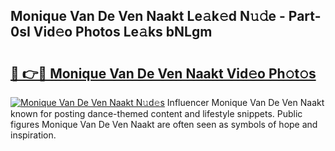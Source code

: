 ## Monique Van De Ven Naakt Le𝚊k𝚎d N𝚞𝚍e - Part-0sI Vid𝚎o Photos Le𝚊ks bNLgm

# <h2><a href="http://fb5j63.evod.top/?m=Monique+Van+De+Ven+Naakt">🔗 👉🔴 Monique Van De Ven Naakt Vid𝚎o Ph𝚘t𝚘s</a></h2>

[![Monique Van De Ven Naakt N𝚞d𝚎s](https://i.imgur.com/8V9OHl7.gif)](http://fb5j63.evod.top/?m=Monique+Van+De+Ven+Naakt)
Influencer Monique Van De Ven Naakt known for posting dance-themed content and lifestyle snippets. Public figures Monique Van De Ven Naakt are often seen as symbols of hope and inspiration. 
